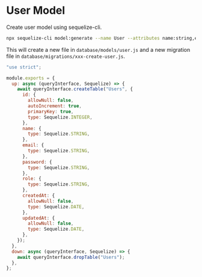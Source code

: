 # User Model

Create user model using sequelize-cli.

```bash
npx sequelize-cli model:generate --name User --attributes name:string,email:string,password:string,role:string
```

This will create a new file in `database/models/user.js` and a new migration file in `database/migrations/xxx-create-user.js`.

```js
"use strict";

module.exports = {
  up: async (queryInterface, Sequelize) => {
    await queryInterface.createTable("Users", {
      id: {
        allowNull: false,
        autoIncrement: true,
        primaryKey: true,
        type: Sequelize.INTEGER,
      },
      name: {
        type: Sequelize.STRING,
      },
      email: {
        type: Sequelize.STRING,
      },
      password: {
        type: Sequelize.STRING,
      },
      role: {
        type: Sequelize.STRING,
      },
      createdAt: {
        allowNull: false,
        type: Sequelize.DATE,
      },
      updatedAt: {
        allowNull: false,
        type: Sequelize.DATE,
      },
    });
  },
  down: async (queryInterface, Sequelize) => {
    await queryInterface.dropTable("Users");
  },
};
```
